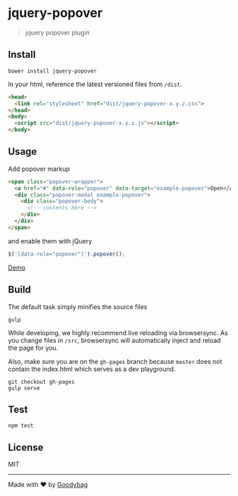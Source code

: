 # jquery-popover

> jquery popover plugin

## Install

```shell
bower install jquery-popover
```

In your html, reference the latest versioned files from `/dist`.

```html
<head>
  <link rel="stylesheet" href="dist/jquery-popover-x.y.z.css">
</head>
<body>
  <script src="dist/jquery-popover-x.y.z.js"></script>
</body>
```

## Usage

Add popover markup

```html
<span class="popover-wrapper">
  <a href="#" data-role="popover" data-target="example-popover">Open</a>
  <div class="popover-modal example-popover">
    <div class="popover-body">
      <!-- contents here -->
    </div>
  </div>
</span>
```

and enable them with jQuery

```js
$('[data-role="popover"]').popover();
```

[Demo](http://goodybag.github.io/jquery-popover/)

## Build

The default task simply minifies the source files

```shell
gulp
```

While developing, we highly recommend live reloading via browsersync. As you
change files in `/src`, browsersync will automatically inject and reload
the page for you.

Also, make sure you are on the `gh-pages` branch because
`master` does not contain the index.html which serves as a dev playground.

```shell
git checkout gh-pages
gulp serve
```

## Test

```
npm test
```

## License

MIT

---

Made with :heart: by [Goodybag](http://goodybag.com)
